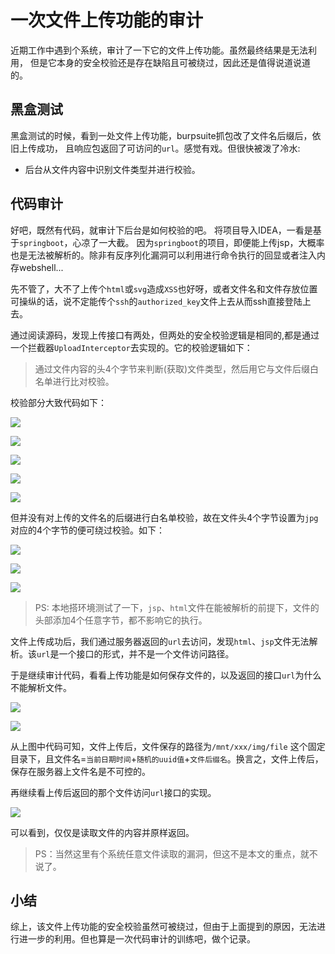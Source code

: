 # 一次文件上传功能的审计

近期工作中遇到个系统，审计了一下它的文件上传功能。虽然最终结果是无法利用，
但是它本身的安全校验还是存在缺陷且可被绕过，因此还是值得说道说道的。

## 黑盒测试

黑盒测试的时候，看到一处文件上传功能，burpsuite抓包改了文件名后缀后，依旧上传成功，
且响应包返回了可访问的`url`。感觉有戏。但很快被泼了冷水:
- 后台从文件内容中识别文件类型并进行校验。

## 代码审计

好吧，既然有代码，就审计下后台是如何校验的吧。
将项目导入IDEA，一看是基于`springboot`，心凉了一大截。
因为`springboot`的项目，即便能上传jsp，大概率也是无法被解析的。除非有反序列化漏洞可以利用进行命令执行的回显或者注入内存webshell...

先不管了，大不了上传个`html`或`svg`造成`XSS`也好呀，或者文件名和文件存放位置可操纵的话，说不定能传个`ssh`的`authorized_key`文件上去从而ssh直接登陆上去。

通过阅读源码，发现上传接口有两处，但两处的安全校验逻辑是相同的,都是通过一个拦截器`UploadInterceptor`去实现的。它的校验逻辑如下：
>通过文件内容的头4个字节来判断(获取)文件类型，然后用它与文件后缀白名单进行比对校验。

校验部分大致代码如下：

![](pic/java-code-audit-case-1_1.png)

![](pic/java-code-audit-case-1_2.png)

![](pic/java-code-audit-case-1_3.png)

![](pic/java-code-audit-case-1_4.png)

![](pic/java-code-audit-case-1_5.png)

但并没有对上传的文件名的后缀进行白名单校验，故在文件头4个字节设置为`jpg`对应的4个字节的便可绕过校验。如下：

![](pic/java-code-audit-case-1_6.png)

![](pic/java-code-audit-case-1_7.jpg)

![](pic/java-code-audit-case-1_8.png)

>PS: 本地搭环境测试了一下，`jsp`、`html`文件在能被解析的前提下，文件的头部添加4个任意字节，都不影响它的执行。

文件上传成功后，我们通过服务器返回的`url`去访问，发现`html`、`jsp`文件无法解析。该`url`是一个接口的形式，并不是一个文件访问路径。

于是继续审计代码，看看上传功能是如何保存文件的，以及返回的接口`url`为什么不能解析文件。


![](pic/java-code-audit-case-1_9.png)

![](pic/java-code-audit-case-1_10.png)

从上图中代码可知，文件上传后，文件保存的路径为`/mnt/xxx/img/file` 这个固定目录下，且文件名=`当前日期时间`+`随机的uuid值`+`文件后缀名`。换言之，文件上传后，保存在服务器上文件名是不可控的。

再继续看上传后返回的那个文件访问`url`接口的实现。

![](pic/java-code-audit-case-1_11.png)

可以看到，仅仅是读取文件的内容并原样返回。
>PS：当然这里有个系统任意文件读取的漏洞，但这不是本文的重点，就不说了。


## 小结

综上，该文件上传功能的安全校验虽然可被绕过，但由于上面提到的原因，无法进行进一步的利用。但也算是一次代码审计的训练吧，做个记录。
